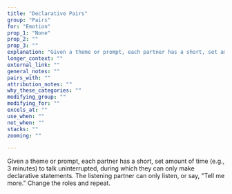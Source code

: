 ```yaml
---
title: "Declarative Pairs"
group: "Pairs"
for: "Emotion"
prop_1: "None"
prop_2: ""
prop_3: ""
explanation: "Given a theme or prompt, each partner has a short, set amount of time (e.g., 3 minutes) to talk uninterrupted, during which they can only make declarative statements. The listening partner can only listen, or say, \"Tell me more.\" Change the roles and repeat."
longer_context: ""
external_link: ""
general_notes: ""
pairs_with: ""
attribution_notes: ""
why_these_categories: ""
modifying_group: ""
modifying_for: ""
excels_at: ""
use_when: ""
not_when: ""
stacks: ""
zooming: ""

---
```


Given a theme or prompt, each partner has a short, set amount of time (e.g., 3 minutes) to talk uninterrupted, during which they can only make declarative statements. The listening partner can only listen, or say, "Tell me more." Change the roles and repeat.
